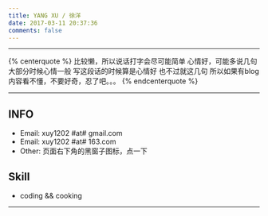 ```yaml
---
title: YANG XU / 徐洋
date: 2017-03-11 20:37:36
comments: false
---
```


---

{% centerquote %}
比较懒，所以说话打字会尽可能简单
心情好，可能多说几句
大部分时候心情一般
写这段话的时候算是心情好
也不过就这几句
所以如果有blog内容看不懂，不要好奇，忍了吧。。。
{% endcenterquote %}

---

## INFO
* Email: xuy1202 #at# gmail.com
* Email: xuy1202 #at# 163.com
* Other: 页面右下角的黑窗子图标，点一下

## Skill
* coding && cooking

---


